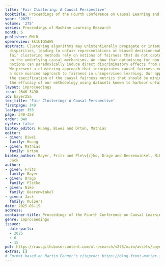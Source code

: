 ```yaml
---
title: 'Fair Clustering: A Causal Perspective'
booktitle: Proceedings of the Fourth Conference on Causal Learning and Reasoning
year: '2025'
volume: '275'
series: Proceedings of Machine Learning Research
month: 5
publisher: PMLR
openreview: Ek1U1G5dW5
abstract: Clustering algorithms may unintentionally propagate or intensify existing
  disparities, leading to unfair representations or biased decision-making. Current
  fair clustering methods rely on notions of fairness that do not capture any information
  on the underlying causal mechanisms. We show that optimising for non-causal fairness
  notions can paradoxically induce direct discriminatory effects from a causal standpoint.
  We present a clustering approach that incorporates causal fairness metrics to provide
  a more nuanced approach to fairness in unsupervised learning. Our approach enables
  the specification of the causal fairness metrics that should be minimised. We demonstrate
  the efficacy of our methodology using datasets known to harbour unfair biases.
layout: inproceedings
issn: 2640-3498
id: bayer25a
tex_title: 'Fair Clustering: A Causal Perspective'
firstpage: 340
lastpage: 358
page: 340-358
order: 340
cycles: false
bibtex_editor: Huang, Biwei and Drton, Mathias
editor:
- given: Biwei
  family: Huang
- given: Mathias
  family: Drton
bibtex_author: Bayer, Fritz and Ple\v{c}ko, Drago and Beerenwinkel, Niko and Kuipers,
  Jack
author:
- given: Fritz
  family: Bayer
- given: Drago
  family: Plečko
- given: Niko
  family: Beerenwinkel
- given: Jack
  family: Kuipers
date: 2025-06-15
address:
container-title: Proceedings of the Fourth Conference on Causal Learning and Reasoning
genre: inproceedings
issued:
  date-parts:
  - 2025
  - 6
  - 15
pdf: https://raw.githubusercontent.com/mlresearch/v275/main/assets/bayer25a/bayer25a.pdf
extras: []
# Format based on Martin Fenner's citeproc: https://blog.front-matter.io/posts/citeproc-yaml-for-bibliographies/
---
```

